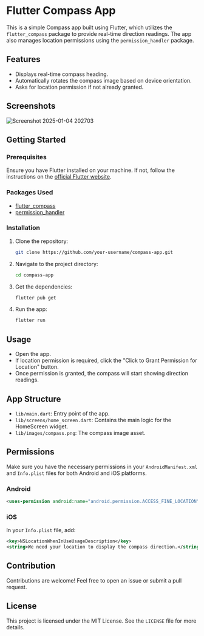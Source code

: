 # Flutter Compass App

This is a simple Compass app built using Flutter, which utilizes the `flutter_compass` package to provide real-time direction readings. The app also manages location permissions using the `permission_handler` package.

## Features
- Displays real-time compass heading.
- Automatically rotates the compass image based on device orientation.
- Asks for location permission if not already granted.

## Screenshots

![Screenshot 2025-01-04 202703](https://github.com/user-attachments/assets/3945f11c-b012-4d10-8275-9a9c5eca0216)


## Getting Started

### Prerequisites
Ensure you have Flutter installed on your machine. If not, follow the instructions on the [official Flutter website](https://flutter.dev/docs/get-started/install).

### Packages Used
- [flutter_compass](https://pub.dev/packages/flutter_compass)
- [permission_handler](https://pub.dev/packages/permission_handler)

### Installation
1. Clone the repository:
   ```bash
   git clone https://github.com/your-username/compass-app.git
   ```
2. Navigate to the project directory:
   ```bash
   cd compass-app
   ```
3. Get the dependencies:
   ```bash
   flutter pub get
   ```
4. Run the app:
   ```bash
   flutter run
   ```

## Usage
- Open the app.
- If location permission is required, click the "Click to Grant Permission for Location" button.
- Once permission is granted, the compass will start showing direction readings.

## App Structure
- `lib/main.dart`: Entry point of the app.
- `lib/screens/home_screen.dart`: Contains the main logic for the HomeScreen widget.
- `lib/images/compass.png`: The compass image asset.

## Permissions
Make sure you have the necessary permissions in your `AndroidManifest.xml` and `Info.plist` files for both Android and iOS platforms.

### Android
```xml
<uses-permission android:name="android.permission.ACCESS_FINE_LOCATION" />
```

### iOS
In your `Info.plist` file, add:
```xml
<key>NSLocationWhenInUseUsageDescription</key>
<string>We need your location to display the compass direction.</string>
```

## Contribution
Contributions are welcome! Feel free to open an issue or submit a pull request.

## License
This project is licensed under the MIT License. See the `LICENSE` file for more details.

